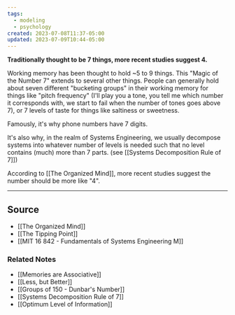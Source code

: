 ```yaml
---
tags:
  - modeling
  - psychology
created: 2023-07-08T11:37-05:00
updated: 2023-07-09T10:44-05:00
---
```

**Traditionally thought to be 7 things, more recent studies suggest 4.**

Working memory has been thought to hold ~5 to 9 things. This "Magic of the Number 7" extends to several other things. People can generally hold about seven different "bucketing groups" in their working memory for things like "pitch frequency" (I'll play you a tone, you tell me which number it corresponds with, we start to fail when the number of tones goes above 7), or 7 levels of taste for things like saltiness or sweetness. 

Famously, it's why phone numbers have 7 digits.

It's also why, in the realm of Systems Engineering, we usually decompose systems into whatever number of levels is needed such that no level contains (much) more than 7 parts. (see [[Systems Decomposition Rule of 7]])

According to [[The Organized Mind]], more recent studies suggest the number should be more like "4". 

---

## Source
- [[The Organized Mind]]
- [[The Tipping Point]]
- [[MIT 16 842 - Fundamentals of Systems Engineering M]]

### Related Notes
- [[Memories are Associative]]
- [[Less, but Better]]
- [[Groups of 150 - Dunbar's Number]] 
- [[Systems Decomposition Rule of 7]] 
- [[Optimum Level of Information]]